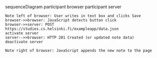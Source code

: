 <div class="mermaid">
sequenceDiagram
    participant browser
    participant server

    Note left of browser: User writes in text box and clicks Save
    browser->>browser: JavaScript detects button click
    browser->>server: POST https://studies.cs.helsinki.fi/exampleapp/data.json 
    activate server
    server-->>browser: HTTP 201 Created (or updated note data)
    deactivate server

    Note right of browser: JavaScript appends the new note to the page
<div class="mermaid">
